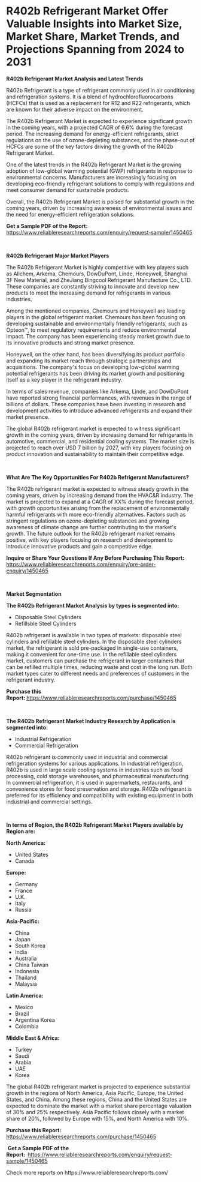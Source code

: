 <p><h1>R402b Refrigerant Market Offer Valuable Insights into Market Size, Market Share, Market Trends, and Projections Spanning from 2024 to 2031</h1></p><p><strong>R402b Refrigerant Market Analysis and Latest Trends</strong></p>
<p><p>R402b Refrigerant is a type of refrigerant commonly used in air conditioning and refrigeration systems. It is a blend of hydrochlorofluorocarbons (HCFCs) that is used as a replacement for R12 and R22 refrigerants, which are known for their adverse impact on the environment.</p><p>The R402b Refrigerant Market is expected to experience significant growth in the coming years, with a projected CAGR of 6.6% during the forecast period. The increasing demand for energy-efficient refrigerants, strict regulations on the use of ozone-depleting substances, and the phase-out of HCFCs are some of the key factors driving the growth of the R402b Refrigerant Market.</p><p>One of the latest trends in the R402b Refrigerant Market is the growing adoption of low-global warming potential (GWP) refrigerants in response to environmental concerns. Manufacturers are increasingly focusing on developing eco-friendly refrigerant solutions to comply with regulations and meet consumer demand for sustainable products.</p><p>Overall, the R402b Refrigerant Market is poised for substantial growth in the coming years, driven by increasing awareness of environmental issues and the need for energy-efficient refrigeration solutions.</p></p>
<p><strong>Get a Sample PDF of the Report:&nbsp;</strong> <a href="https://www.reliableresearchreports.com/enquiry/request-sample/1450465">https://www.reliableresearchreports.com/enquiry/request-sample/1450465</a></p>
<p>&nbsp;</p>
<p><strong>R402b Refrigerant Major Market Players</strong></p>
<p><p>The R402b Refrigerant Market is highly competitive with key players such as Allchem, Arkema, Chemours, DowDuPont, Linde, Honeywell, Shanghai 3F New Material, and ZheJiang Bingcool Refrigerant Manufacture Co., LTD. These companies are constantly striving to innovate and develop new products to meet the increasing demand for refrigerants in various industries.</p><p>Among the mentioned companies, Chemours and Honeywell are leading players in the global refrigerant market. Chemours has been focusing on developing sustainable and environmentally friendly refrigerants, such as Opteon™, to meet regulatory requirements and reduce environmental impact. The company has been experiencing steady market growth due to its innovative products and strong market presence.</p><p>Honeywell, on the other hand, has been diversifying its product portfolio and expanding its market reach through strategic partnerships and acquisitions. The company's focus on developing low-global warming potential refrigerants has been driving its market growth and positioning itself as a key player in the refrigerant industry.</p><p>In terms of sales revenue, companies like Arkema, Linde, and DowDuPont have reported strong financial performances, with revenues in the range of billions of dollars. These companies have been investing in research and development activities to introduce advanced refrigerants and expand their market presence.</p><p>The global R402b refrigerant market is expected to witness significant growth in the coming years, driven by increasing demand for refrigerants in automotive, commercial, and residential cooling systems. The market size is projected to reach over USD 7 billion by 2027, with key players focusing on product innovation and sustainability to maintain their competitive edge.</p></p>
<p>&nbsp;</p>
<p><strong>What Are The Key Opportunities For R402b Refrigerant Manufacturers?</strong></p>
<p><p>The R402b refrigerant market is expected to witness steady growth in the coming years, driven by increasing demand from the HVAC&R industry. The market is projected to expand at a CAGR of XX% during the forecast period, with growth opportunities arising from the replacement of environmentally harmful refrigerants with more eco-friendly alternatives. Factors such as stringent regulations on ozone-depleting substances and growing awareness of climate change are further contributing to the market's growth. The future outlook for the R402b refrigerant market remains positive, with key players focusing on research and development to introduce innovative products and gain a competitive edge.</p></p>
<p><strong>Inquire or Share Your Questions If Any Before Purchasing This Report:</strong> <a href="https://www.reliableresearchreports.com/enquiry/pre-order-enquiry/1450465">https://www.reliableresearchreports.com/enquiry/pre-order-enquiry/1450465</a></p>
<p>&nbsp;</p>
<p><strong>Market Segmentation</strong></p>
<p><strong>The R402b Refrigerant Market Analysis by types is segmented into:</strong></p>
<p><ul><li>Disposable Steel Cylinders</li><li>Refillsble Steel Cylinders</li></ul></p>
<p><p>R402b refrigerant is available in two types of markets: disposable steel cylinders and refillable steel cylinders. In the disposable steel cylinders market, the refrigerant is sold pre-packaged in single-use containers, making it convenient for one-time use. In the refillable steel cylinders market, customers can purchase the refrigerant in larger containers that can be refilled multiple times, reducing waste and cost in the long run. Both market types cater to different needs and preferences of customers in the refrigerant industry.</p></p>
<p><strong>Purchase this Report:&nbsp;</strong><a href="https://www.reliableresearchreports.com/purchase/1450465">https://www.reliableresearchreports.com/purchase/1450465</a></p>
<p>&nbsp;</p>
<p><strong>The R402b Refrigerant Market Industry Research by Application is segmented into:</strong></p>
<p><ul><li>Industrial Refrigeration</li><li>Commercial Refrigeration</li></ul></p>
<p><p>R402b refrigerant is commonly used in industrial and commercial refrigeration systems for various applications. In industrial refrigeration, R402b is used in large scale cooling systems in industries such as food processing, cold storage warehouses, and pharmaceutical manufacturing. In commercial refrigeration, it is used in supermarkets, restaurants, and convenience stores for food preservation and storage. R402b refrigerant is preferred for its efficiency and compatibility with existing equipment in both industrial and commercial settings.</p></p>
<p>&nbsp;</p>
<p><strong>In terms of Region, the R402b Refrigerant Market Players available by Region are:</strong></p>
<p>
    <p> <strong> North America: </strong>
        <ul>
            <li>United States</li>
            <li>Canada</li>
        </ul>
        </p> 
    <p> <strong> Europe: </strong>
        <ul>
            <li>Germany</li>
            <li>France</li>
            <li>U.K.</li>
            <li>Italy</li>
            <li>Russia</li>
        </ul>
        </p> 
    <p> <strong> Asia-Pacific: </strong>
        <ul>
            <li>China</li>
            <li>Japan</li>
            <li>South Korea</li>
            <li>India</li>
            <li>Australia</li>
            <li>China Taiwan</li>
            <li>Indonesia</li>
            <li>Thailand</li>
            <li>Malaysia</li>
        </ul>
        </p> 
    <p> <strong> Latin America: </strong>
        <ul>
            <li>Mexico</li>
            <li>Brazil</li>
            <li>Argentina Korea</li>
            <li>Colombia</li>
        </ul>
        </p> 
    <p> <strong> Middle East & Africa: </strong>
        <ul>
            <li>Turkey</li>
            <li>Saudi</li>
            <li>Arabia</li>
            <li>UAE</li>
            <li>Korea</li>
        </ul>
    </p>
    </p>
<p><p>The global R402b refrigerant market is projected to experience substantial growth in the regions of North America, Asia Pacific, Europe, the United States, and China. Among these regions, China and the United States are expected to dominate the market with a market share percentage valuation of 30% and 25% respectively. Asia Pacific follows closely with a market share of 20%, followed by Europe with 15%, and North America with 10%.</p></p>
<p><strong>Purchase this Report: </strong><a href="https://www.reliableresearchreports.com/purchase/1450465">https://www.reliableresearchreports.com/purchase/1450465</a></p>
<p>&nbsp;<strong>Get a Sample PDF of the Report:&nbsp;&nbsp;</strong><a href="https://www.reliableresearchreports.com/enquiry/request-sample/1450465">https://www.reliableresearchreports.com/enquiry/request-sample/1450465</a></p>
<p><strong></strong></p>
<p>Check more reports on https://www.reliableresearchreports.com/</p>